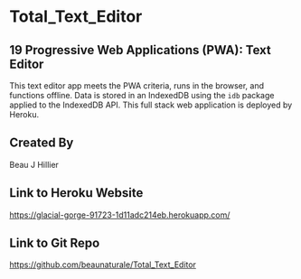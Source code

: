# Total_Text_Editor

## 19 Progressive Web Applications (PWA): Text Editor

This text editor app meets the PWA criteria, runs in the browser, and functions offline. Data is stored in an IndexedDB using the `idb` package applied to the IndexedDB API. This full stack web application is deployed by Heroku.

## Created By

Beau J Hillier

## Link to Heroku Website

https://glacial-gorge-91723-1d11adc214eb.herokuapp.com/

## Link to Git Repo

https://github.com/beaunaturale/Total_Text_Editor